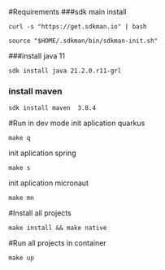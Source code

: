 #Requirements
###sdk main install
````shell
curl -s "https://get.sdkman.io" | bash 
````
````shell
source "$HOME/.sdkman/bin/sdkman-init.sh"
````

###install java 11
````shell
sdk install java 21.2.0.r11-grl
````

### install maven
````shell
sdk install maven  3.8.4
````

#Run in dev mode
init aplication quarkus 
````shell
make q
````
init aplication spring
````shell
make s
````

init aplication micronaut
````shell
make mn
````

#Install all projects
````shell
make install && make native
````

#Run all projects in container
````shell
make up
````
